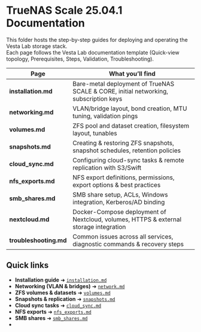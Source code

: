 # TrueNAS Scale 25.04.1 Documentation

This folder hosts the step-by-step guides for deploying and operating the Vesta Lab storage stack.  
Each page follows the Vesta Lab documentation template (Quick-view topology, Prerequisites, Steps, Validation, Troubleshooting).

| Page                   | What you’ll find                                                        |
|------------------------|--------------------------------------------------------------------------|
| **installation.md**    | Bare-metal deployment of TrueNAS SCALE & CORE, initial networking, subscription keys |
| **networking.md**      | VLAN/bridge layout, bond creation, MTU tuning, validation pings          |
| **volumes.md**         | ZFS pool and dataset creation, filesystem layout, tunables               |
| **snapshots.md**       | Creating & restoring ZFS snapshots, snapshot schedules, retention policies |
| **cloud_sync.md**      | Configuring cloud-sync tasks & remote replication with S3/Swift          |
| **nfs_exports.md**     | NFS export definitions, permissions, export options & best practices     |
| **smb_shares.md**      | SMB share setup, ACLs, Windows integration, Kerberos/AD binding         |
| **nextcloud.md**       | Docker-Compose deployment of Nextcloud, volumes, HTTPS & external storage integration |
| **troubleshooting.md** | Common issues across all services, diagnostic commands & recovery steps  |

## Quick links

- **Installation guide** ➜ [`installation.md`](installation.md)  
- **Networking (VLAN & bridges)** ➜ [`network.md`](network.md)  
- **ZFS volumes & datasets** ➜ [`volumes.md`](volumes.md)  
- **Snapshots & replication** ➜ [`snapshots.md`](snapshots.md)  
- **Cloud sync tasks** ➜ [`cloud_sync.md`](cloud_sync.md)
- **NFS exports** ➜ [`nfs_exports.md`](nfs_exports.md)
- **SMB shares** ➜ [`smb_shares.md`](smb_shares.md)
- 
